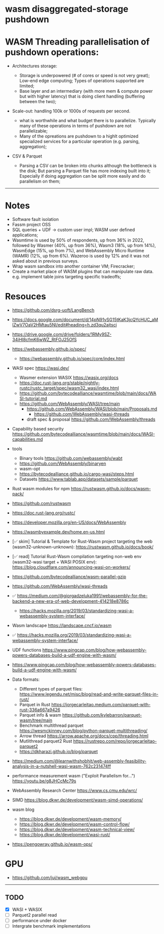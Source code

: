 # wasm disaggregated-storage pushdown


# WASM Threading parallelisation of pushdown operations: 

- Architectures storage: 
    - Storage is underpowered (# of cores or speed is not very great); Low-end edge computing; Types of operations supported are limited; 
    - Base layer and an intermediary (with more mem & compute power but with higher latency) that is doing client handling (buffering between the two); 
	
- Scale-out: handling 100k or 1000s of requests per second. 
    - what is worthwhile and what budget there is to parallelize. Typically many of these operations in terms of pushdown are not parallelizable;
	- Many of the opreations are pushdown to a highlt optimized specialized services for a particular operation (e.g. parsing, aggregation);  

- CSV & Parquet
	- Parsing a CSV can be broken into chunks although the bottleneck is the disk; But parsing a Parquet file has more indexing built into it; Especially if doing aggregation can be split more easily and do parallelism on them; 

___

# Notes
- Software fault isolation
- Fassm project OSS
- SQL queries + UDF → custom user impl; WASM user defined applications;
- Wasmtime is used by 50% of respondents, up from 36% in 2022, followed by Wasmer (40%, up from 36%), Wasm3 (18%, up from 14%), WasmEdge (15%, up from 7%), and WebAssembly Micro Runtime (WAMR) (12%, up from 6%). Wazeroo is used by 12% and it was not asked about in previous surveys.
- Wrap wasm sandbox into another container VM; Firecracker; 
- Create a market place of WASM plugins that can manipulate raw data. e.g. implement table joins targeting specific tradeoffs; 

# Resouces
- https://github.com/dsrg-uoft/LangBench 
- https://docs.google.com/document/d/14pN91vSG15tKaK3jcQYcHUC_aMlZwV7OaV2HMtau5NI/edit#heading=h.zd3qu2ajtsci
- https://drive.google.com/drive/folders/1RMy9SZ-34iHI8cfmK6wWZ_RtFOJ25OfS
- https://webassembly.github.io/spec/
    - https://webassembly.github.io/spec/core/index.html
- WASI spec https://wasi.dev/
    - Wasmer extension WASIX https://wasix.org/docs 
    - https://doc.rust-lang.org/stable/nightly-rustc/rustc_target/spec/wasm32_wasi/index.html 
    - https://github.com/bytecodealliance/wasmtime/blob/main/docs/WASI-tutorial.md 
    - https://github.com/WebAssembly/WASI/tree/main
        - https://github.com/WebAssembly/WASI/blob/main/Proposals.md
            - https://github.com/WebAssembly/wasi-threads
        - draft spec & proposal https://github.com/WebAssembly/threads
- Capability based security https://github.com/bytecodealliance/wasmtime/blob/main/docs/WASI-capabilities.md


- tools
    - Binary tools https://github.com/webassembly/wabt
    - https://github.com/WebAssembly/binaryen
    - wasm-opt
    - https://bytecodealliance.github.io/cargo-wasi/steps.html
    - Datasets https://www.tablab.app/datasets/sample/parquet
-   Rust wasm modules for npm https://rustwasm.github.io/docs/wasm-pack/
- https://github.com/rustwasm
- https://doc.rust-lang.org/rustc/ 
- https://developer.mozilla.org/en-US/docs/WebAssembly
- https://wasmbyexample.dev/home.en-us.html
- [✅ skim] Tutorial & Template for Rust-Wasm project targeting the web (wasm32-unknown-unknown): https://rustwasm.github.io/docs/book/
- [✅ read] Tutorial Rust-Wasm compilation targeting non-web env (wasm32-wasi target + WASI POSIX env): https://blog.cloudflare.com/announcing-wasi-on-workers/
- https://github.com/bytecodealliance/wasm-parallel-gzip
- https://github.com/WebAssembly/wasi-threads 
- ✅ https://medium.com/@giorgadzeluka1991/webassembly-for-the-backend-a-new-era-of-web-development-414218e8786c
    - https://hacks.mozilla.org/2019/03/standardizing-wasi-a-webassembly-system-interface/
- Wasm landscape https://landscape.cncf.io/wasm 
- ✅ https://hacks.mozilla.org/2019/03/standardizing-wasi-a-webassembly-system-interface/
- UDF functions https://www.pingcap.com/blog/how-webassembly-powers-databases-build-a-udf-engine-with-wasm/
- https://www.pingcap.com/blog/how-webassembly-powers-databases-build-a-udf-engine-with-wasm/
- Data formats:
    - Different types of parquet files: https://www.legendu.net/misc/blog/read-and-write-parquet-files-in-rust/
    - Parquet in Rust https://jorgecarleitao.medium.com/parquet-with-rust-336a667a9426
    - Parquet info & wasm https://github.com/kylebarron/parquet-wasm/tree/main
    - Benchmark multithread parquet https://wesmckinney.com/blog/python-parquet-multithreading/
    - Arrow thread https://arrow.apache.org/docs/cpp/threading.html
    - Mutlithread parquet2 Rust https://rustrepo.com/repo/jorgecarleitao-parquet2 
    - https://dkharazi.github.io/blog/parquet 
- https://medium.com/@learnwithshobhit/web-assembly-feasibility-analysis-in-a-nutshell-wasi-wasm-762c231474ff
- performance measurement wasm ("Exploit Parallelism for...") https://youtu.be/g8JHCcMc79s
- WebAssembly Research Center https://www.cs.cmu.edu/wrc/
- SIMD https://blog.dkwr.de/development/wasm-simd-operations/
- wasm blog
    - https://blog.dkwr.de/development/wasm-memory/
    - https://blog.dkwr.de/development/wasm-control-flow/
    - https://blog.dkwr.de/development/wasm-technical-view/
    - https://blog.dkwr.de/development/wasi-rust/
- https://pengowray.github.io/wasm-ops/

# GPU 
-   https://github.com/juj/wasm_webgpu

___

## TODO
- [x] WASI + WASIX
- [ ] Parquet2 parallel read
- [ ] performance under docker
- [ ] Intergrate benchmark implementations